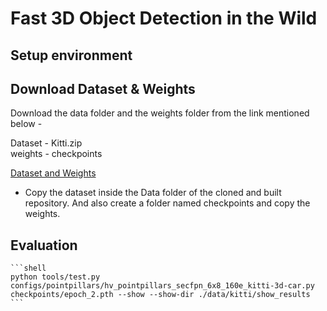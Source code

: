 # Fast 3D Object Detection in the Wild

## Setup environment


## Download Dataset & Weights
Download the data folder and the weights folder from the link mentioned below - </br>

Dataset - Kitti.zip </br>
weights - checkpoints </br>

[Dataset and Weights](https://drive.google.com/drive/folders/1Msf2P5aSV1Xha-DPwiJ9K24v5gAdqxpG)

- Copy the dataset inside the Data folder of the cloned and built repository. And also create a folder named checkpoints and copy the weights.
 
## Evaluation
    ```shell
    python tools/test.py configs/pointpillars/hv_pointpillars_secfpn_6x8_160e_kitti-3d-car.py checkpoints/epoch_2.pth --show --show-dir ./data/kitti/show_results
    ```
